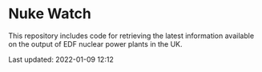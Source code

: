 # Nuke Watch

This repository includes code for retrieving the latest information available on the output of EDF nuclear power plants in the UK.

Last updated: 2022-01-09 12:12